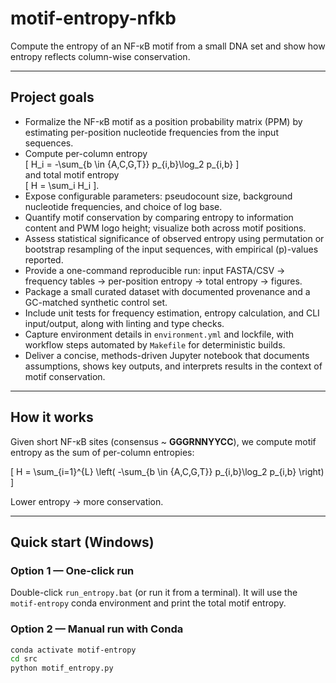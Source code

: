 # motif-entropy-nfkb

Compute the entropy of an NF-κB motif from a small DNA set and show how entropy reflects column-wise conservation.

---

## Project goals

- Formalize the NF-κB motif as a position probability matrix (PPM) by estimating per-position nucleotide frequencies from the input sequences.  
- Compute per-column entropy  
  \[
  H_i = -\sum_{b \in \{A,C,G,T\}} p_{i,b}\log_2 p_{i,b}
  \]  
  and total motif entropy  
  \[
  H = \sum_i H_i
  \].  
- Expose configurable parameters: pseudocount size, background nucleotide frequencies, and choice of log base.  
- Quantify motif conservation by comparing entropy to information content and PWM logo height; visualize both across motif positions.  
- Assess statistical significance of observed entropy using permutation or bootstrap resampling of the input sequences, with empirical \(p\)-values reported.  
- Provide a one-command reproducible run: input FASTA/CSV → frequency tables → per-position entropy → total entropy → figures.  
- Package a small curated dataset with documented provenance and a GC-matched synthetic control set.  
- Include unit tests for frequency estimation, entropy calculation, and CLI input/output, along with linting and type checks.  
- Capture environment details in `environment.yml` and lockfile, with workflow steps automated by `Makefile` for deterministic builds.  
- Deliver a concise, methods-driven Jupyter notebook that documents assumptions, shows key outputs, and interprets results in the context of motif conservation.

---

## How it works

Given short NF-κB sites (consensus ~ **GGGRNNYYCC**), we compute motif entropy as the sum of per-column entropies:

\[
H = \sum_{i=1}^{L} \left( -\sum_{b \in \{A,C,G,T\}} p_{i,b}\log_2 p_{i,b} \right)
\]

Lower entropy → more conservation.

---

## Quick start (Windows)

### Option 1 — One-click run
Double-click `run_entropy.bat` (or run it from a terminal). It will use the `motif-entropy` conda environment and print the total motif entropy.

### Option 2 — Manual run with Conda
```bash
conda activate motif-entropy
cd src
python motif_entropy.py



